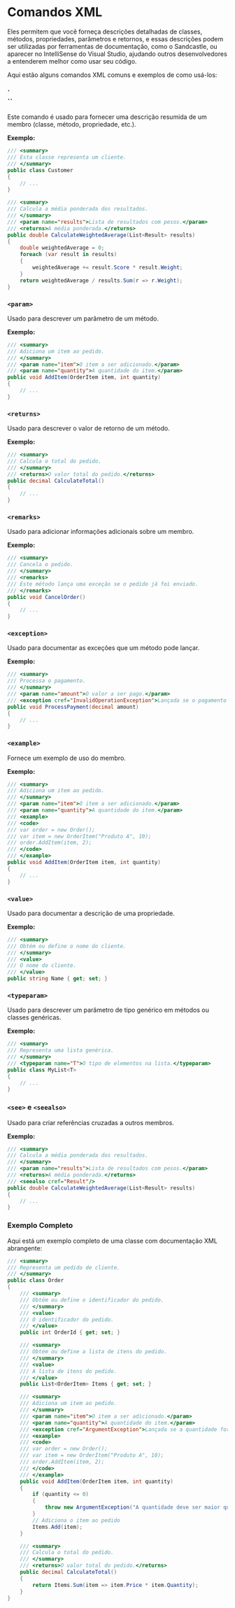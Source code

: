 # Comandos XML
Eles permitem que você forneça descrições detalhadas de classes, métodos, propriedades, parâmetros e retornos, e essas descrições podem ser utilizadas por ferramentas de documentação, como o Sandcastle, ou aparecer no IntelliSense do Visual Studio, ajudando outros desenvolvedores a entenderem melhor como usar seu código.

Aqui estão alguns comandos XML comuns e exemplos de como usá-los:

### `<summary>``
Este comando é usado para fornecer uma descrição resumida de um membro (classe, método, propriedade, etc.).

**Exemplo:**
```csharp
/// <summary>
/// Esta classe representa um cliente.
/// </summary>
public class Customer
{
    // ...
}

/// <summary>
/// Calcula a média ponderada dos resultados.
/// </summary>
/// <param name="results">Lista de resultados com pesos.</param>
/// <returns>A média ponderada.</returns>
public double CalculateWeightedAverage(List<Result> results)
{
    double weightedAverage = 0;
    foreach (var result in results)
    {
        weightedAverage += result.Score * result.Weight;
    }
    return weightedAverage / results.Sum(r => r.Weight);
}
```

### `<param>`
Usado para descrever um parâmetro de um método.

**Exemplo:**
```csharp
/// <summary>
/// Adiciona um item ao pedido.
/// </summary>
/// <param name="item">O item a ser adicionado.</param>
/// <param name="quantity">A quantidade do item.</param>
public void AddItem(OrderItem item, int quantity)
{
    // ...
}
```

### `<returns>`
Usado para descrever o valor de retorno de um método.

**Exemplo:**
```csharp
/// <summary>
/// Calcula o total do pedido.
/// </summary>
/// <returns>O valor total do pedido.</returns>
public decimal CalculateTotal()
{
    // ...
}
```

### `<remarks>`
Usado para adicionar informações adicionais sobre um membro.

**Exemplo:**
```csharp
/// <summary>
/// Cancela o pedido.
/// </summary>
/// <remarks>
/// Este método lança uma exceção se o pedido já foi enviado.
/// </remarks>
public void CancelOrder()
{
    // ...
}
```

### `<exception>`
Usado para documentar as exceções que um método pode lançar.

**Exemplo:**
```csharp
/// <summary>
/// Processa o pagamento.
/// </summary>
/// <param name="amount">O valor a ser pago.</param>
/// <exception cref="InvalidOperationException">Lançada se o pagamento falhar.</exception>
public void ProcessPayment(decimal amount)
{
    // ...
}
```

### `<example>`
Fornece um exemplo de uso do membro.

**Exemplo:**
```csharp
/// <summary>
/// Adiciona um item ao pedido.
/// </summary>
/// <param name="item">O item a ser adicionado.</param>
/// <param name="quantity">A quantidade do item.</param>
/// <example>
/// <code>
/// var order = new Order();
/// var item = new OrderItem("Produto A", 10);
/// order.AddItem(item, 2);
/// </code>
/// </example>
public void AddItem(OrderItem item, int quantity)
{
    // ...
}
```

### `<value>`
Usado para documentar a descrição de uma propriedade.

**Exemplo:**
```csharp
/// <summary>
/// Obtém ou define o nome do cliente.
/// </summary>
/// <value>
/// O nome do cliente.
/// </value>
public string Name { get; set; }
```

### `<typeparam>`
Usado para descrever um parâmetro de tipo genérico em métodos ou classes genéricas.

**Exemplo:**
```csharp
/// <summary>
/// Representa uma lista genérica.
/// </summary>
/// <typeparam name="T">O tipo de elementos na lista.</typeparam>
public class MyList<T>
{
    // ...
}
```

### `<see>` e `<seealso>`
Usado para criar referências cruzadas a outros membros.

**Exemplo:**
```csharp
/// <summary>
/// Calcula a média ponderada dos resultados.
/// </summary>
/// <param name="results">Lista de resultados com pesos.</param>
/// <returns>A média ponderada.</returns>
/// <seealso cref="Result"/>
public double CalculateWeightedAverage(List<Result> results)
{
    // ...
}
```

### Exemplo Completo
Aqui está um exemplo completo de uma classe com documentação XML abrangente:
```csharp
/// <summary>
/// Representa um pedido de cliente.
/// </summary>
public class Order
{
    /// <summary>
    /// Obtém ou define o identificador do pedido.
    /// </summary>
    /// <value>
    /// O identificador do pedido.
    /// </value>
    public int OrderId { get; set; }

    /// <summary>
    /// Obtém ou define a lista de itens do pedido.
    /// </summary>
    /// <value>
    /// A lista de itens do pedido.
    /// </value>
    public List<OrderItem> Items { get; set; }

    /// <summary>
    /// Adiciona um item ao pedido.
    /// </summary>
    /// <param name="item">O item a ser adicionado.</param>
    /// <param name="quantity">A quantidade do item.</param>
    /// <exception cref="ArgumentException">Lançada se a quantidade for menor ou igual a zero.</exception>
    /// <example>
    /// <code>
    /// var order = new Order();
    /// var item = new OrderItem("Produto A", 10);
    /// order.AddItem(item, 2);
    /// </code>
    /// </example>
    public void AddItem(OrderItem item, int quantity)
    {
        if (quantity <= 0)
        {
            throw new ArgumentException("A quantidade deve ser maior que zero.");
        }
        // Adiciona o item ao pedido
        Items.Add(item);
    }

    /// <summary>
    /// Calcula o total do pedido.
    /// </summary>
    /// <returns>O valor total do pedido.</returns>
    public decimal CalculateTotal()
    {
        return Items.Sum(item => item.Price * item.Quantity);
    }
}
```